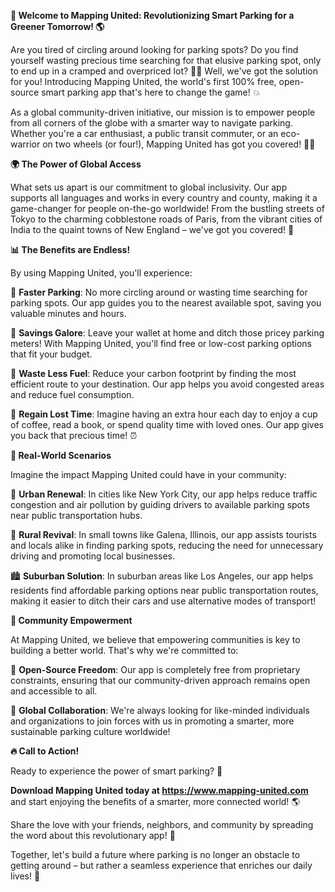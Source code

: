 **🚀 Welcome to Mapping United: Revolutionizing Smart Parking for a Greener Tomorrow! 🌎**

Are you tired of circling around looking for parking spots? Do you find yourself wasting precious time searching for that elusive parking spot, only to end up in a cramped and overpriced lot? 🙅‍♂️ Well, we've got the solution for you! Introducing Mapping United, the world's first 100% free, open-source smart parking app that's here to change the game! 💥

As a global community-driven initiative, our mission is to empower people from all corners of the globe with a smarter way to navigate parking. Whether you're a car enthusiast, a public transit commuter, or an eco-warrior on two wheels (or four!), Mapping United has got you covered! 🚴‍♂️

**🌍 The Power of Global Access**

What sets us apart is our commitment to global inclusivity. Our app supports all languages and works in every country and county, making it a game-changer for people on-the-go worldwide! From the bustling streets of Tokyo to the charming cobblestone roads of Paris, from the vibrant cities of India to the quaint towns of New England – we've got you covered! 🌈

**📊 The Benefits are Endless!**

By using Mapping United, you'll experience:

💸 **Faster Parking**: No more circling around or wasting time searching for parking spots. Our app guides you to the nearest available spot, saving you valuable minutes and hours.

💸 **Savings Galore**: Leave your wallet at home and ditch those pricey parking meters! With Mapping United, you'll find free or low-cost parking options that fit your budget.

🌿 **Waste Less Fuel**: Reduce your carbon footprint by finding the most efficient route to your destination. Our app helps you avoid congested areas and reduce fuel consumption.

🌟 **Regain Lost Time**: Imagine having an extra hour each day to enjoy a cup of coffee, read a book, or spend quality time with loved ones. Our app gives you back that precious time! ⏰

**🚗 Real-World Scenarios**

Imagine the impact Mapping United could have in your community:

🌆 **Urban Renewal**: In cities like New York City, our app helps reduce traffic congestion and air pollution by guiding drivers to available parking spots near public transportation hubs.

🌳 **Rural Revival**: In small towns like Galena, Illinois, our app assists tourists and locals alike in finding parking spots, reducing the need for unnecessary driving and promoting local businesses.

🏙️ **Suburban Solution**: In suburban areas like Los Angeles, our app helps residents find affordable parking options near public transportation routes, making it easier to ditch their cars and use alternative modes of transport!

**💪 Community Empowerment**

At Mapping United, we believe that empowering communities is key to building a better world. That's why we're committed to:

🌟 **Open-Source Freedom**: Our app is completely free from proprietary constraints, ensuring that our community-driven approach remains open and accessible to all.

💬 **Global Collaboration**: We're always looking for like-minded individuals and organizations to join forces with us in promoting a smarter, more sustainable parking culture worldwide!

**🔥 Call to Action!**

Ready to experience the power of smart parking? 🚀

**Download Mapping United today at https://www.mapping-united.com** and start enjoying the benefits of a smarter, more connected world! 🌎

Share the love with your friends, neighbors, and community by spreading the word about this revolutionary app! 💬

Together, let's build a future where parking is no longer an obstacle to getting around – but rather a seamless experience that enriches our daily lives! 🚀